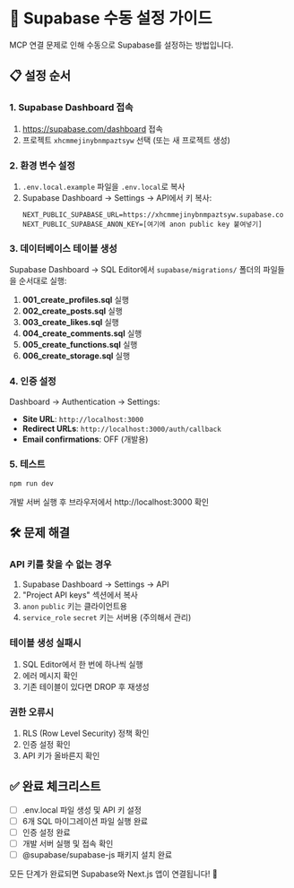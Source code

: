# 🚀 Supabase 수동 설정 가이드

MCP 연결 문제로 인해 수동으로 Supabase를 설정하는 방법입니다.

## 📋 설정 순서

### 1. Supabase Dashboard 접속
1. https://supabase.com/dashboard 접속
2. 프로젝트 `xhcmmejinybnmpaztsyw` 선택 (또는 새 프로젝트 생성)

### 2. 환경 변수 설정
1. `.env.local.example` 파일을 `.env.local`로 복사
2. Supabase Dashboard → Settings → API에서 키 복사:
   ```
   NEXT_PUBLIC_SUPABASE_URL=https://xhcmmejinybnmpaztsyw.supabase.co
   NEXT_PUBLIC_SUPABASE_ANON_KEY=[여기에 anon public key 붙여넣기]
   ```

### 3. 데이터베이스 테이블 생성
Supabase Dashboard → SQL Editor에서 `supabase/migrations/` 폴더의 파일들을 순서대로 실행:

1. **001_create_profiles.sql** 실행
2. **002_create_posts.sql** 실행
3. **003_create_likes.sql** 실행
4. **004_create_comments.sql** 실행
5. **005_create_functions.sql** 실행
6. **006_create_storage.sql** 실행

### 4. 인증 설정
Dashboard → Authentication → Settings:
- **Site URL**: `http://localhost:3000`
- **Redirect URLs**: `http://localhost:3000/auth/callback`
- **Email confirmations**: OFF (개발용)

### 5. 테스트
```bash
npm run dev
```

개발 서버 실행 후 브라우저에서 http://localhost:3000 확인

## 🛠️ 문제 해결

### API 키를 찾을 수 없는 경우
1. Supabase Dashboard → Settings → API
2. "Project API keys" 섹션에서 복사
3. `anon` `public` 키는 클라이언트용
4. `service_role` `secret` 키는 서버용 (주의해서 관리)

### 테이블 생성 실패시
1. SQL Editor에서 한 번에 하나씩 실행
2. 에러 메시지 확인
3. 기존 테이블이 있다면 DROP 후 재생성

### 권한 오류시
1. RLS (Row Level Security) 정책 확인
2. 인증 설정 확인
3. API 키가 올바른지 확인

## ✅ 완료 체크리스트

- [ ] .env.local 파일 생성 및 API 키 설정
- [ ] 6개 SQL 마이그레이션 파일 실행 완료
- [ ] 인증 설정 완료
- [ ] 개발 서버 실행 및 접속 확인
- [ ] @supabase/supabase-js 패키지 설치 완료

모든 단계가 완료되면 Supabase와 Next.js 앱이 연결됩니다! 🎉